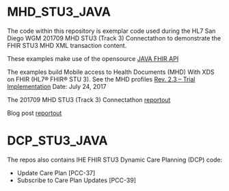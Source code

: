 # MHD_STU3_JAVA

The code within this repository is exemplar code used during the HL7 San Diego WGM 201709 MHD STU3 (Track 3) Connectathon to demonstrate the FHIR STU3 MHD XML transaction content. 

These examples make use of the opensource [JAVA FHIR API](https://github.com/jamesagnew/hapi-fhir/)

The examples build Mobile access to Health Documents (MHD) With XDS on FHIR (HL7® FHIR® STU 3). See the MHD profiles [Rev. 2.3 – Trial Implementation](http://ihe.net/uploadedFiles/Documents/ITI/IHE_ITI_Suppl_MHD.pdf) Date: July 24, 2017

The 201709 MHD STU3 (Track 3) Connectathon [reportout](https://www.dropbox.com/s/hrbuj69fs1x61er/MHD_STU3_TRACK.pptx?dl=0)

Blog post [reportout](https://healthcaresecprivacy.blogspot.com/2017/09/fhir-connectathon-of-ihe-mhd-profile.html)




# DCP_STU3_JAVA

The repos also contains IHE FHIR STU3 Dynamic Care Planning (DCP) code:

- Update Care Plan [PCC-37]
- Subscribe to Care Plan Updates [PCC-39]

